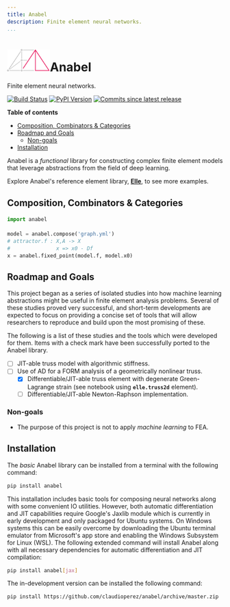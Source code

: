 ```yaml
---
title: Anabel
description: Finite element neural networks.
...
```


<h1><img src="img/main.svg" alt="" width=100></img>Anabel</h1>

Finite element neural networks.

[![Build Status][travis-image]][travis-link]
[![PyPI Version][pypi-v-image]][pypi-v-link]
[![Commits since latest release][gh-image]][gh-link]

**Table of contents**

- [Composition, Combinators & Categories](#composition-combinators--categories)
- [Roadmap and Goals](#roadmap-and-goals)
  - [Non-goals](#non-goals)
- [Installation](#installation)

Anabel is a *functional* library for constructing complex finite element models that leverage abstractions from the field of deep learning.

Explore Anabel's reference element library, [**Elle**](elle), to see more examples.

## Composition, Combinators & Categories

```python
import anabel

model = anabel.compose('graph.yml')
# attractor.f : X,A -> X
#               x => x0 - Df
x = anabel.fixed_point(model.f, model.x0)
```

## Roadmap and Goals

This project began as a series of isolated studies into how machine learning abstractions might be useful in finite element analysis problems. Several of these studies proved very successful, and short-term developments are expected to focus on providing a concise set of tools that will allow researchers to reproduce and build upon the most promising of these.

The following is a list of these studies and the tools which were developed for them. Items with a check mark have been successfully ported to the Anabel library.

- [ ] JIT-able truss model with algorithmic stiffness.
- [ ] Use of AD for a FORM analysis of a geometrically nonlinear truss.
  - [x] Differentiable/JIT-able truss element with degenerate Green-Lagrange strain (see notebook using **`elle.truss2d`** element).
  - [ ] Differentiable/JIT-able Newton-Raphson implementation.

### Non-goals

- The purpose of this project is not to apply *machine learning* to FEA.


## Installation

The *basic* Anabel library can be installed from a terminal with the following command:

```bash
pip install anabel
```

This installation includes basic tools for composing neural networks along with some convenient IO utilities. However, both automatic differentiation and JIT capabilities require Google's Jaxlib module which is currently in early development and only packaged for Ubuntu systems. On Windows systems this can be easily overcome by downloading the Ubuntu terminal emulator from Microsoft's app store and enabling the Windows Subsystem for Linux (WSL). The following extended command will install Anabel along with all necessary dependencies for automatic differentiation and JIT compilation:

```bash
pip install anabel[jax]
```

The in-development version can be installed the following command:

    pip install https://github.com/claudioperez/anabel/archive/master.zip

[pypi-v-image]: https://img.shields.io/pypi/v/anabel.svg
[pypi-v-link]: https://pypi.org/project/anabel/

[travis-image]: https://api.travis-ci.org/claudioperez/anabel.svg?branch=master
[travis-link]: https://travis-ci.org/claudioperez/anabel

[gh-link]: https://github.com/claudioperez/anabel/compare/v0.0.0...master
[gh-image]: https://img.shields.io/github/commits-since/claudioperez/anabel/v0.0.0.svg

